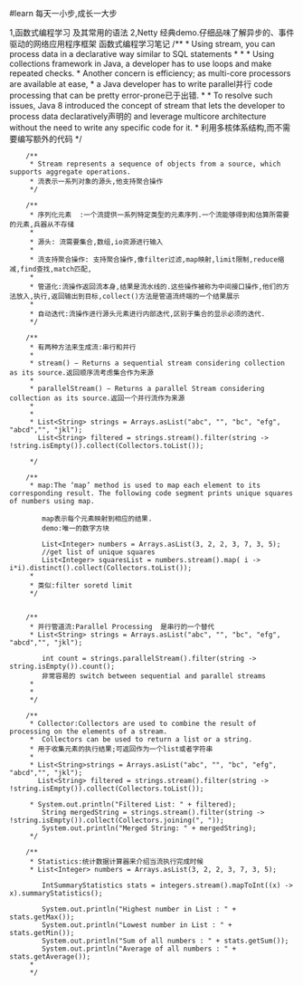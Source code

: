 #learn  每天一小步,成长一大步

1,函数式编程学习 及其常用的语法
2,Netty 经典demo.仔细品味了解异步的、事件驱动的网络应用程序框架
	函数式编程学习笔记
/**
		 * Using stream, you can process data in a declarative way similar to SQL statements
		 * 
		 * 
		 * Using collections framework in Java, a developer has to use loops and make repeated checks.
		 *  Another concern is efficiency; as multi-core processors are available at ease,
		 *   a Java developer has to write parallel并行 code processing that can be pretty error-prone已于出错.
		 * 
		 * To resolve such issues, Java 8 introduced the concept of stream that lets the developer to process data declaratively声明的 and leverage multicore architecture without the need to write any specific code for it.
		 * 利用多核体系结构,而不需要编写额外的代码
		 */
		
		
		/**
		 * Stream represents a sequence of objects from a source, which supports aggregate operations.
		 * 流表示一系列对象的源头,他支持聚合操作
		 */
		
		/**
		 * 序列化元素  :一个流提供一系列特定类型的元素序列.一个流能够得到和估算所需要的元素,兵器从不存储
		 * 
		 * 源头: 流需要集合,数组,io资源进行输入
		 * 
		 * 流支持聚合操作: 支持聚合操作,像filter过滤,map映射,limit限制,reduce缩减,find查找,match匹配,
		 * 
		 * 管道化:流操作返回流本身,结果是流水线的.这些操作被称为中间接口操作,他们的方法放入,执行,返回输出到目标,collect()方法是管道流终端的一个结果展示
		 * 
		 * 自动迭代:流操作进行源头元素进行内部迭代,区别于集合的显示必须的迭代.
		 */
		
		/**
		 * 有两种方法来生成流:串行和并行
		 * 
		 * stream() − Returns a sequential stream considering collection as its source.返回顺序流考虑集合作为来源
		 * 
		 * parallelStream() − Returns a parallel Stream considering collection as its source.返回一个并行流作为来源
		 * 
		 * 
		 * List<String> strings = Arrays.asList("abc", "", "bc", "efg", "abcd","", "jkl");
		   List<String> filtered = strings.stream().filter(string -> !string.isEmpty()).collect(Collectors.toList());

		 */
		
		/**
		 * map:The ‘map’ method is used to map each element to its corresponding result. The following code segment prints unique squares of numbers using map.

			map表示每个元素映射到相应的结果.
			demo:唯一的数字方块
			
			List<Integer> numbers = Arrays.asList(3, 2, 2, 3, 7, 3, 5);
			//get list of unique squares
			List<Integer> squaresList = numbers.stream().map( i -> i*i).distinct().collect(Collectors.toList());
		 * 
		 * 类似:filter soretd limit
		 */
		
		
		/**
		 * 并行管道流:Parallel Processing  是串行的一个替代
		 * List<String> strings = Arrays.asList("abc", "", "bc", "efg", "abcd","", "jkl");

			int count = strings.parallelStream().filter(string -> string.isEmpty()).count();
			非常容易的 switch between sequential and parallel streams
		 * 
		 * 
		 */
		
		/**
		 * Collector:Collectors are used to combine the result of processing on the elements of a stream.
		 *  Collectors can be used to return a list or a string.
		 * 用于收集元素的执行结果;可返回作为一个list或者字符串
		 * 
		 * List<String>strings = Arrays.asList("abc", "", "bc", "efg", "abcd","", "jkl");
		   List<String> filtered = strings.stream().filter(string -> !string.isEmpty()).collect(Collectors.toList());

		 * System.out.println("Filtered List: " + filtered);
			String mergedString = strings.stream().filter(string -> !string.isEmpty()).collect(Collectors.joining(", "));
			System.out.println("Merged String: " + mergedString);
		 */
		
		/**
		 * Statistics:统计数据计算器来介绍当流执行完成时候
		 * List<Integer> numbers = Arrays.asList(3, 2, 2, 3, 7, 3, 5);

			IntSummaryStatistics stats = integers.stream().mapToInt((x) -> x).summaryStatistics();
			
			System.out.println("Highest number in List : " + stats.getMax());
			System.out.println("Lowest number in List : " + stats.getMin());
			System.out.println("Sum of all numbers : " + stats.getSum());
			System.out.println("Average of all numbers : " + stats.getAverage());
		 * 
		 */
 
